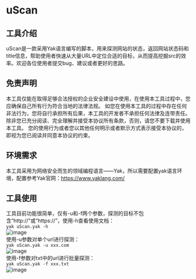 # uScan
## 工具介绍
uScan是一款采用Yak语言编写的脚本，用来探测网站的状态，返回网站状态码和title信息，帮助使用者快速从大量URL中定位合适的目标，从而提高挖掘src的效率。欢迎各位使用者提交bug、建议或者更好的思路。
## 免责声明
本工具仅能在取得足够合法授权的企业安全建设中使用，在使用本工具过程中，您应确保自己所有行为符合当地的法律法规。 如您在使用本工具的过程中存在任何非法行为，您将自行承担所有后果，本工具的开发者不承担任何法律及连带责任。 除非您已充分阅读、完全理解并接受本协议所有条款，否则，请您不要下载并使用本工具。 您的使用行为或者您以其他任何明示或者默示方式表示接受本协议的，即视为您已阅读并同意本协议的约束。
## 环境需求
本工具采用为网络安全而生的领域编程语言——Yak，所以需要配置yak语言环境，配置参考Yak官网：https://www.yaklang.com/
## 工具使用
工具目前功能很简单，仅有-u和-f两个参数，探测的目标不包含“http://”或“https://”，使用-h查看使用文档：  
`yak uScan.yak -h`  
![image](https://github.com/SoDa-LJ/uScan/assets/59957157/d8e50b1d-f9d5-4f4d-ace6-e8e8956a68bb)  
使用-u参数对单个url进行探测：  
`yak uScan.yak -u xxx.com`  
![image](https://github.com/SoDa-LJ/uScan/assets/59957157/52f941c4-dcd9-4cc7-8cfa-d850224b05a2)  
使用-f参数对txt中的url进行批量探测：  
`yak uScan.yak -f xxx.txt`  
![image](https://github.com/SoDa-LJ/uScan/assets/59957157/8474541c-6258-49f4-b256-d8ae2781b56d)  

